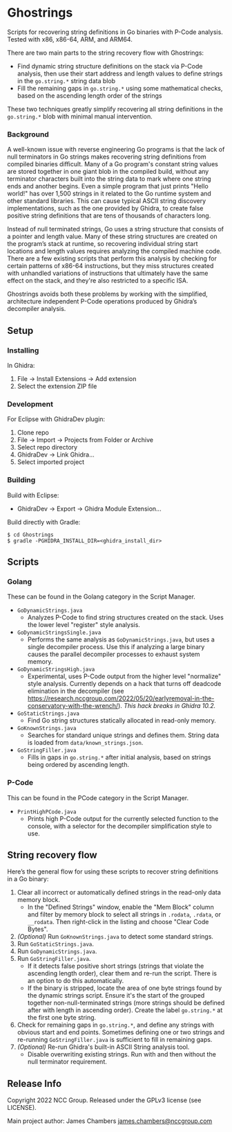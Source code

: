 # Ghostrings

Scripts for recovering string definitions in Go binaries with P-Code analysis.
Tested with x86, x86-64, ARM, and ARM64.

There are two main parts to the string recovery flow with Ghostrings:

* Find dynamic string structure definitions on the stack via P-Code analysis, then use their start address and length values to define strings in the `go.string.*` string data blob
* Fill the remaining gaps in `go.string.*` using some mathematical checks, based on the ascending length order of the strings

These two techniques greatly simplify recovering all string definitions in the `go.string.*` blob with minimal manual intervention.

### Background

A well-known issue with reverse engineering Go programs is that the lack of null terminators in Go strings makes recovering string definitions from compiled binaries difficult. Many of a Go program's constant string values are stored together in one giant blob in the compiled build, without any terminator characters built into the string data to mark where one string ends and another begins. Even a simple program that just prints "Hello world!" has over 1,500 strings in it related to the Go runtime system and other standard libraries. This can cause typical ASCII string discovery implementations, such as the one provided by Ghidra, to create false positive string definitions that are tens of thousands of characters long.

Instead of null terminated strings, Go uses a string structure that consists of a pointer and length value. Many of these string structures are created on the program’s stack at runtime, so recovering individual string start locations and length values requires analyzing the compiled machine code. There are a few existing scripts that perform this analysis by checking for certain patterns of x86-64 instructions, but they miss structures created with unhandled variations of instructions that ultimately have the same effect on the stack, and they're also restricted to a specific ISA.

Ghostrings avoids both these problems by working with the simplified, architecture independent P-Code operations produced by Ghidra’s decompiler analysis.

## Setup

### Installing

In Ghidra:

1. File -> Install Extensions -> Add extension
2. Select the extension ZIP file

### Development

For Eclipse with GhidraDev plugin:

1. Clone repo
2. File -> Import -> Projects from Folder or Archive
3. Select repo directory
4. GhidraDev -> Link Ghidra...
5. Select imported project

### Building

Build with Eclipse:

* GhidraDev -> Export -> Ghidra Module Extension...

Build directly with Gradle:

```console
$ cd Ghostrings
$ gradle -PGHIDRA_INSTALL_DIR=<ghidra_install_dir>
```

## Scripts

### Golang

These can be found in the Golang category in the Script Manager.

* `GoDynamicStrings.java`
  * Analyzes P-Code to find string structures created on the stack. Uses the lower level "register" style analysis.
* `GoDynamicStringsSingle.java`
  * Performs the same analysis as `GoDynamicStrings.java`, but uses a single decompiler process. Use this if analyzing a large binary causes the parallel decompiler processes to exhaust system memory.
* `GoDynamicStringsHigh.java`
  * Experimental, uses P-Code output from the higher level "normalize" style analysis. Currently depends on a hack that turns off deadcode elimination in the decompiler (see <https://research.nccgroup.com/2022/05/20/earlyremoval-in-the-conservatory-with-the-wrench/>). *This hack breaks in Ghidra 10.2.*
* `GoStaticStrings.java`
  * Find Go string structures statically allocated in read-only memory.
* `GoKnownStrings.java`
  * Searches for standard unique strings and defines them. String data is loaded from `data/known_strings.json`.
* `GoStringFiller.java`
  * Fills in gaps in `go.string.*` after initial analysis, based on strings being ordered by ascending length.

### P-Code

This can be found in the PCode category in the Script Manager.

* `PrintHighPCode.java`
  * Prints high P-Code output for the currently selected function to the console, with a selector for the decompiler simplification style to use.


## String recovery flow

Here’s the general flow for using these scripts to recover string definitions in a Go binary:

1. Clear all incorrect or automatically defined strings in the read-only data memory block.
   * In the "Defined Strings" window, enable the "Mem Block" column and filter by memory block to select all strings in `.rodata`, `.rdata`, or `__rodata`. Then right-click in the listing and choose "Clear Code Bytes".
2. *(Optional)* Run `GoKnownStrings.java` to detect some standard strings.
3. Run `GoStaticStrings.java`.
4. Run `GoDynamicStrings.java`.
5. Run `GoStringFiller.java`.
   * If it detects false positive short strings (strings that violate the ascending length order), clear them and re-run the script. There is an option to do this automatically.
   * If the binary is stripped, locate the area of one byte strings found by the dynamic strings script.
     Ensure it's the start of the grouped together non-null-terminated strings (more strings should be defined after with length in ascending order).
     Create the label `go.string.*` at the first one byte string.
6. Check for remaining gaps in `go.string.*`, and define any strings with obvious start and end points. Sometimes defining one or two strings and re-running `GoStringFiller.java` is sufficient to fill in remaining gaps.
7. *(Optional)* Re-run Ghidra's built-in ASCII String analysis tool.
   * Disable overwriting existing strings. Run with and then without the null terminator requirement.


## Release Info

Copyright 2022 NCC Group. Released under the GPLv3 license (see LICENSE).

Main project author: James Chambers <james.chambers@nccgroup.com>
